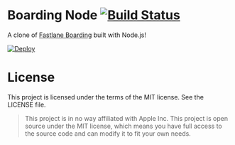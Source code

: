 # Boarding Node [![Build Status](https://travis-ci.org/Filiosoft/boarding-node.svg?branch=master)](https://travis-ci.org/Filiosoft/boarding-node)

A clone of [Fastlane Boarding](https://github.com/fastlane/boarding) built with Node.js!

[![Deploy](https://www.herokucdn.com/deploy/button.png)](https://www.heroku.com/deploy?template=https://github.com/filiosoft/boarding-node)

# License

This project is licensed under the terms of the MIT license. See the LICENSE file.

> This project is in no way affiliated with Apple Inc. This project is open source under the MIT license, which means you have full access to the source code and can modify it to fit your own needs.
